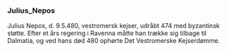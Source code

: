### Julius_Nepos


Julius Nepos, d. 9.5.480, vestromersk kejser, udråbt 474 med byzantinsk støtte. Efter et års regering i Ravenna måtte han trække sig tilbage til Dalmatia, og ved hans død 480 ophørte Det Vestromerske Kejserdømme.